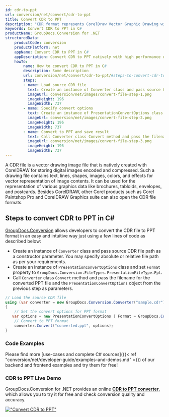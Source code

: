 ```yaml
---
id: cdr-to-ppt
url: conversion/net/convert/cdr-to-ppt
title: Convert CDR to PPT
description: "CDR format represents CorelDraw Vector Graphic Drawing with .cdr extension. Learn how to convert CDR to PPT file programmatically in C# language using GroupDocs.Conversion for .NET library."
keywords: Convert CDR to PPT in C#
productName: GroupDocs.Conversion for .NET
structuredData:
    productCode: conversion
    productPlatform: net
    appName: Convert CDR to PPT in C#
    appDescription: Convert CDR to PPT natively with high performance using C# language and server side GroupDocs.Conversion for .NET APIs, without the use of any software like Microsoft or Open Office.
    howTo:
        name: How to convert CDR to PPT in C# 
        description: Some description
        url: conversion/net/convert/cdr-to-ppt/#steps-to-convert-cdr-to-ppt-in-c
        steps:
        - name: Load source CDR file 
          text: Create an instance of Converter class and pass source CDR file path as a constructor parameter. You may specify absolute or relative file path as per your requirements. 
          imageUrl: conversion/net/images/convert-file-step-1.png
          imageHeight: 196
          imageWidth: 737
        - name: Specify convert options 
          text: Create an instance of PresentationConvertOptions class.
          imageUrl: conversion/net/images/convert-file-step-2.png
          imageHeight: 196
          imageWidth: 737
        - name: Convert to PPT and save result 
          text: Call Converter class Convert method and pass the filename for the converted HTML file and the PresentationConvertOptions object from the previous step as parameters.
          imageUrl: conversion/net/images/convert-file-step-3.png
          imageHeight: 196
          imageWidth: 737
---
```


A CDR file is a vector drawing image file that is natively created with CorelDRAW for storing digital images encoded and compressed. Such a drawing file contains text, lines, shapes, images, colors, and effects for vector representation of image contents. It can be used for the representation of various graphics data like brochures, tabloids, envelopes, and postcards. Besides CorelDRAW, other Corel products such as Corel Paintshop Pro and CorelDRAW Graphics suite can also open the CDR file formats.

## Steps to convert CDR to PPT in C#

[GroupDocs.Conversion](https://products.groupdocs.com/conversion/net) allows developers to convert the CDR file to PPT format in an easy and intuitive way just using a few lines of code as described below:

* Create an instance of `Converter` class and pass source CDR file path as a constructor parameter. You may specify absolute or relative file path as per your requirements. 
* Create an instance of `PresentationConvertOptions` class and set `Format` property to `GroupDocs.Conversion.FileTypes.PresentationFileType.Ppt`.
* Call `Converter` class `Convert` method and pass the filename for the converted PPT file and the `PresentationConvertOptions` object from the previous step as parameters.

```csharp
// Load the source CDR file
using (var converter = new GroupDocs.Conversion.Converter("sample.cdr"))
{
    // Set the convert options for PPT format
   var options = new PresentationConvertOptions { Format = GroupDocs.Conversion.FileTypes.PresentationFileType.Ppt };
    // Convert to PPT format
    converter.Convert("converted.ppt", options);
}
```

### Code Examples

Please find more [use-cases and complete C# sources]({{< ref "conversion/net/developer-guide/examples-and-demos.md" >}}) of our backend and frontend examples and try them for free!

### CDR to PPT Live Demo

GroupDocs.Conversion for .NET provides an online [**CDR to PPT converter**](https://products.groupdocs.app/conversion/cdr-to-ppt), which allows you to try it for free and check conversion quality and accuracy.

[!["Convert CDR to PPT"](conversion/net/images/convert-to-ppt/convert-cdr-to-ppt.png)](https://products.groupdocs.app/conversion/cdr-to-ppt)